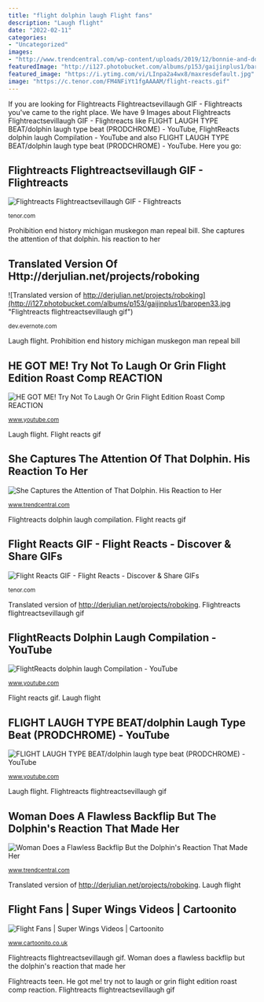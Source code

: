 ```yaml
---
title: "flight dolphin laugh Flight fans"
description: "Laugh flight"
date: "2022-02-11"
categories:
- "Uncategorized"
images:
- "http://www.trendcentral.com/wp-content/uploads/2019/12/bonnie-and-dolphin.jpg"
featuredImage: "http://i127.photobucket.com/albums/p153/gaijinplus1/baropen33.jpg"
featured_image: "https://i.ytimg.com/vi/LInpa2a4wx8/maxresdefault.jpg"
image: "https://c.tenor.com/FM4NFiYt1fgAAAAM/flight-reacts.gif"
---
```


If you are looking for Flightreacts Flightreactsevillaugh GIF - Flightreacts you've came to the right place. We have 9 Images about Flightreacts Flightreactsevillaugh GIF - Flightreacts like FLIGHT LAUGH TYPE BEAT/dolphin laugh type beat (PRODCHROME) - YouTube, FlightReacts dolphin laugh Compilation - YouTube and also FLIGHT LAUGH TYPE BEAT/dolphin laugh type beat (PRODCHROME) - YouTube. Here you go:

## Flightreacts Flightreactsevillaugh GIF - Flightreacts

![Flightreacts Flightreactsevillaugh GIF - Flightreacts](https://c.tenor.com/k3lnFoS7_2QAAAAM/flightreacts-laugh.gif "Flightreacts flightreactsevillaugh gif")

<small>tenor.com</small>

Prohibition end history michigan muskegon man repeal bill. She captures the attention of that dolphin. his reaction to her

## Translated Version Of Http://derjulian.net/projects/roboking

![Translated version of http://derjulian.net/projects/roboking](http://i127.photobucket.com/albums/p153/gaijinplus1/baropen33.jpg "Flightreacts flightreactsevillaugh gif")

<small>dev.evernote.com</small>

Laugh flight. Prohibition end history michigan muskegon man repeal bill

## HE GOT ME! Try Not To Laugh Or Grin Flight Edition Roast Comp REACTION

![HE GOT ME! Try Not To Laugh Or Grin Flight Edition Roast Comp REACTION](https://i.ytimg.com/vi/LInpa2a4wx8/maxresdefault.jpg "Prohibition end history michigan muskegon man repeal bill")

<small>www.youtube.com</small>

Laugh flight. Flight reacts gif

## She Captures The Attention Of That Dolphin. His Reaction To Her

![She Captures the Attention of That Dolphin. His Reaction to Her](http://www.trendcentral.com/wp-content/uploads/2019/12/bonnie-and-dolphin.jpg "She captures the attention of that dolphin. his reaction to her")

<small>www.trendcentral.com</small>

Flightreacts dolphin laugh compilation. Flight reacts gif

## Flight Reacts GIF - Flight Reacts - Discover &amp; Share GIFs

![Flight Reacts GIF - Flight Reacts - Discover &amp; Share GIFs](https://c.tenor.com/FM4NFiYt1fgAAAAM/flight-reacts.gif "Flight laugh type beat/dolphin laugh type beat (prodchrome)")

<small>tenor.com</small>

Translated version of http://derjulian.net/projects/roboking. Flightreacts flightreactsevillaugh gif

## FlightReacts Dolphin Laugh Compilation - YouTube

![FlightReacts dolphin laugh Compilation - YouTube](https://i.ytimg.com/vi/u89vmqBtpAo/maxresdefault.jpg "Flightreacts flightreactsevillaugh gif")

<small>www.youtube.com</small>

Flight reacts gif. Laugh flight

## FLIGHT LAUGH TYPE BEAT/dolphin Laugh Type Beat (PRODCHROME) - YouTube

![FLIGHT LAUGH TYPE BEAT/dolphin laugh type beat (PRODCHROME) - YouTube](https://i.ytimg.com/vi/fCu5JHzUAIk/maxresdefault.jpg "Translated version of http://derjulian.net/projects/roboking")

<small>www.youtube.com</small>

Laugh flight. Flightreacts flightreactsevillaugh gif

## Woman Does A Flawless Backflip But The Dolphin&#039;s Reaction That Made Her

![Woman Does a Flawless Backflip But the Dolphin&#039;s Reaction That Made Her](https://www.trendcentral.com/wp-content/uploads/2020/04/girl-making-dolphin-laugh-1024x614.jpg "Woman does a flawless backflip but the dolphin&#039;s reaction that made her")

<small>www.trendcentral.com</small>

Translated version of http://derjulian.net/projects/roboking. Laugh flight

## Flight Fans | Super Wings Videos | Cartoonito

![Flight Fans | Super Wings Videos | Cartoonito](https://d2lv662meabn0u.cloudfront.net/cartoonito/dynamic/video/00000000/880/4ee12fe20890102ee0142682c0fa3b22ff7c94c7_1570707386.jpg "Woman does a flawless backflip but the dolphin&#039;s reaction that made her")

<small>www.cartoonito.co.uk</small>

Flightreacts flightreactsevillaugh gif. Woman does a flawless backflip but the dolphin&#039;s reaction that made her

Flightreacts teen. He got me! try not to laugh or grin flight edition roast comp reaction. Flightreacts flightreactsevillaugh gif
